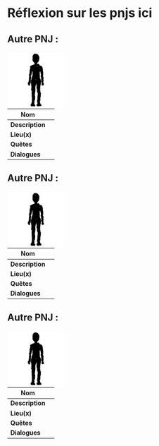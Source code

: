 # Réflexion sur les pnjs ici

## Autre PNJ :

<img src="../web/imgs/pnjs/inconu.png"  style="float: left;"/>

| Nom             |      |
| --------------- | ---- |
| **Description** |      |
| **Lieu(x)**     |      |
| **Quêtes**      |      |
| **Dialogues**   |      |


## Autre PNJ :

<img src="../web/imgs/pnjs/inconu.png"  style="float: left;"/>

| Nom             |      |
| --------------- | ---- |
| **Description** |      |
| **Lieu(x)**     |      |
| **Quêtes**      |      |
| **Dialogues**   |      |


## Autre PNJ :

<img src="../web/imgs/pnjs/inconu.png"  style="float: left;"/>

| Nom             |      |
| --------------- | ---- |
| **Description** |      |
| **Lieu(x)**     |      |
| **Quêtes**      |      |
| **Dialogues**   |      |
